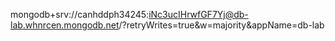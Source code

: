 mongodb+srv://canhddph34245:iNc3ucIHrwfGF7Yj@db-lab.whnrcen.mongodb.net/?retryWrites=true&w=majority&appName=db-lab
